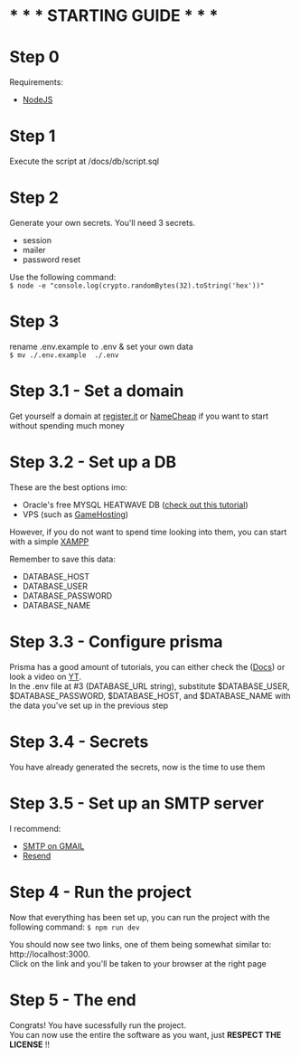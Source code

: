 # * * * STARTING GUIDE * * *

# Step 0
Requirements:
- [NodeJS](https://nodejs.org/en) 

# Step 1
Execute the script at /docs/db/script.sql

# Step 2
Generate your own secrets.
You'll need 3 secrets.
- session
- mailer
- password reset

Use the following command:  
`$ node -e "console.log(crypto.randomBytes(32).toString('hex'))"`

# Step 3
rename .env.example to .env & set your own data  
`$ mv ./.env.example  ./.env`

# Step 3.1 - Set a domain
Get yourself a domain at [register.it](https://www.register.it/) or [NameCheap](https://www.namecheap.com/) if you want to start without spending much money

# Step 3.2 - Set up a DB
These are the best options imo:
- Oracle's free MYSQL HEATWAVE DB ([check out this tutorial](https://www.youtube.com/watch?v=w76YcuDIVNE&t=1064s))
- VPS (such as [GameHosting](https://www.gamehosting.it/))

However, if you do not want to spend time looking into them, you can start with a simple [XAMPP](https://www.apachefriends.org/it/index.html)

Remember to save this data:
- DATABASE_HOST
- DATABASE_USER
- DATABASE_PASSWORD
- DATABASE_NAME

# Step 3.3 - Configure prisma
Prisma has a good amount of tutorials, you can either check the ([Docs](https://www.prisma.io/docs/orm/prisma-client/setup-and-configuration/introduction)) or look a video on [YT](https://www.youtube.com/watch?v=QXxy8Uv1LnQ&t=1567s).  
In the .env file at #3 (DATABASE_URL string), substitute $DATABASE_USER, $DATABASE_PASSWORD, $DATABASE_HOST, and $DATABASE_NAME with the data you've set up in the previous step

# Step 3.4 - Secrets
You have already generated the secrets, now is the time to use them

# Step 3.5 - Set up an SMTP server
I recommend:
- [SMTP on GMAIL](https://www.youtube.com/watch?v=ZfEK3WP73eY)
- [Resend](https://resend.com/)

# Step 4 - Run the project
Now that everything has been set up, you can run the project with the following command:
`$ npm run dev`

You should now see two links, one of them being somewhat similar to: http://localhost:3000.  
Click on the link and you'll be taken to your browser at the right page

# Step 5 - The end
Congrats! You have sucessfully run the project.  
You can now use the entire the software as you want, just **RESPECT THE LICENSE** !!
